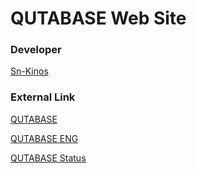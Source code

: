 # QUTABASE Web Site

### Developer
[Sn-Kinos](https://github.com/Sn-Kinos)

### External Link
[QUTABASE](https://github.com/Sn-Kinos/Qutabase)

[QUTABASE ENG](https://github.com/Qutabase/qutabase.github.com)

[QUTABASE Status](https://qutabase.github.io/status)
